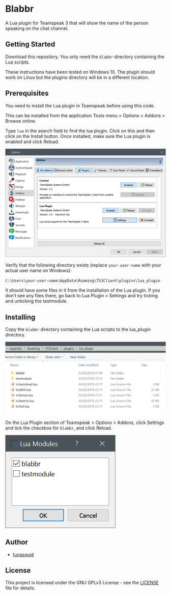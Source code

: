 # Blabbr

A Lua plugin for Teamspeak 3 that will show the name of the person speaking on the chat channel.

## Getting Started

Download this repository. You only need the `blabbr` directory containing the Lua scripts.

These instructions have been tested on Windows 10. The plugin should work on Linux but the plugins directory will be in a different location.

## Prerequisites

You need to install the Lua plugin in Teamspeak before using this code.

This can be installed from the application Tools menu > Options > Addons > Browse online.

Type `lua` in the search field to find the lua plugin. Click on this and then click on the Install button. Once installed, make sure the Lua plugin is enabled and click Reload.

![Lua addons](media/ts3-addons.png)

Verify that the following directory exists (replace `your-user-name` with your actual user name on Windows):

`C:\Users\your-user-name\AppData\Roaming\TS3Client\plugins\lua_plugin`

It should have some files in it from the installation of the Lua plugin. If you don't see any files there, go back to Lua Plugin > Settings and try ticking and unticking the testmodule.

## Installing

Copy the `blabbr` directory containing the Lua scripts to the lua_plugin directory.

![Lua plugins directory](media/explorer.png)

On the Lua Plugin section of Teamspeak > Options > Addons, click Settings and tick the checkbox for `blabbr`, and click Reload.

![Lua modules](media/ts3-lua-modules.png)

## Author

* [tunasquid](https://github.com/tunasquid)

## License

This project is licensed under the GNU GPLv3 License - see the [LICENSE](LICENSE) file for details.
